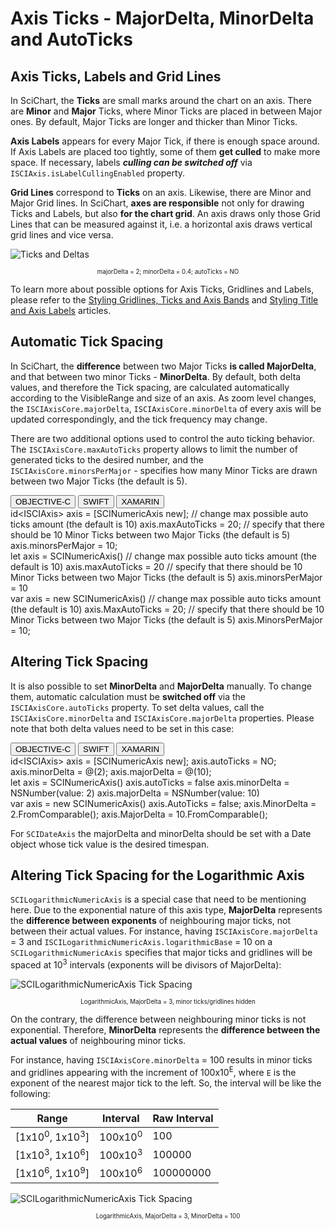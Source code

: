 # Axis Ticks - MajorDelta, MinorDelta and AutoTicks

## Axis Ticks, Labels and Grid Lines
In SciChart, the **Ticks** are small marks around the chart on an axis. There are **Minor** and **Major** Ticks, where Minor Ticks are placed in between Major ones. By default, Major Ticks are longer and thicker than Minor Ticks.

**Axis Labels** appears for every Major Tick, if there is enough space around. If Axis Labels are placed too tightly, some of them **get culled** to make more space. If necessary, labels ***culling can be switched off*** via `ISCIAxis.isLabelCullingEnabled` property.

**Grid Lines** correspond to **Ticks** on an axis. Likewise, there are Minor and Major Grid lines. In SciChart, **axes are responsible** not only for drawing Ticks and Labels, but also **for the chart grid**. An axis draws only those Grid Lines that can be measured against it, i.e. a horizontal axis draws vertical grid lines and vice versa.

![Ticks and Deltas](img/axis-2d/major-minor-ticks.png)
<center><sub><sup>majorDelta = 2; minorDelta = 0.4; autoTicks = NO</sub></sup></center>

To learn more about possible options for Axis Ticks, Gridlines and Labels, please refer to the [Styling Gridlines, Ticks and Axis Bands](/axis-styling---grid-lines-ticks-and-axis-bands.html) and [Styling Title and Axis Labels](axis-styling---title-and-labels.html) articles.

## Automatic Tick Spacing
In SciChart, the **difference** between two Major Ticks **is called MajorDelta**, and that between two minor Ticks - **MinorDelta**. By default, both delta values, and therefore the Tick spacing, are calculated automatically according to the VisibleRange and size of an axis. As zoom level changes, the `ISCIAxisCore.majorDelta`, `ISCIAxisCore.minorDelta` of every axis will be updated correspondingly, and the tick frequency may change.

There are two additional options used to control the auto ticking behavior. The `ISCIAxisCore.maxAutoTicks` property allows to limit the number of generated ticks to the desired number, and the `ISCIAxisCore.minorsPerMajor` - specifies how many Minor Ticks are drawn between two Major Ticks (the default is 5).

<div class="code-snippet-tabs">
  <button class="code-snippet-tab" onclick="showCodeFor(event, 'objectivec')">OBJECTIVE-C</button>
  <button class="code-snippet-tab" onclick="showCodeFor(event, 'swift')">SWIFT</button>
  <button class="code-snippet-tab" onclick="showCodeFor(event, 'cs')">XAMARIN</button>
</div>
<div class="code-snippet" id="objectivec">
    id&lt;ISCIAxis&gt; axis = [SCINumericAxis new];
    // change max possible auto ticks amount (the default is 10)
    axis.maxAutoTicks = 20;
    // specify that there should be 10 Minor Ticks between two Major Ticks (the default is 5)
    axis.minorsPerMajor = 10;
</div>
<div class="code-snippet" id="swift">
    let axis = SCINumericAxis()
    // change max possible auto ticks amount (the default is 10)
    axis.maxAutoTicks = 20
    // specify that there should be 10 Minor Ticks between two Major Ticks (the default is 5)
    axis.minorsPerMajor = 10
</div>
<div class="code-snippet" id="cs">
    var axis = new SCINumericAxis()
    // change max possible auto ticks amount (the default is 10)
    axis.MaxAutoTicks = 20;
    // specify that there should be 10 Minor Ticks between two Major Ticks (the default is 5)
    axis.MinorsPerMajor = 10;
</div>

## Altering Tick Spacing
It is also possible to set **MinorDelta** and **MajorDelta** manually. To change them, automatic calculation must be **switched off** via the `ISCIAxisCore.autoTicks` property. To set delta values, call the `ISCIAxisCore.minorDelta` and `ISCIAxisCore.majorDelta` properties. Please note that both delta values need to be set in this case:

<div class="code-snippet-tabs">
  <button class="code-snippet-tab" onclick="showCodeFor(event, 'objectivec')">OBJECTIVE-C</button>
  <button class="code-snippet-tab" onclick="showCodeFor(event, 'swift')">SWIFT</button>
  <button class="code-snippet-tab" onclick="showCodeFor(event, 'cs')">XAMARIN</button>
</div>
<div class="code-snippet" id="objectivec">
    id&lt;ISCIAxis&gt; axis = [SCINumericAxis new];
    axis.autoTicks = NO;
    axis.minorDelta = @(2);
    axis.majorDelta = @(10);
</div>
<div class="code-snippet" id="swift">
    let axis = SCINumericAxis()
    axis.autoTicks = false
    axis.minorDelta = NSNumber(value: 2)
    axis.majorDelta = NSNumber(value: 10)
</div>
<div class="code-snippet" id="cs">
    var axis = new SCINumericAxis()
    axis.AutoTicks = false;
    axis.MinorDelta = 2.FromComparable();
    axis.MajorDelta = 10.FromComparable();
</div>

For `SCIDateAxis` the majorDelta and minorDelta should be set with a Date object whose tick value is the desired timespan.

## Altering Tick Spacing for the Logarithmic Axis
`SCILogarithmicNumericAxis` is a special case that need to be mentioning here. Due to the exponential nature of this axis type, **MajorDelta** represents the **difference between exponents** of neighbouring major ticks, not between their actual values. For instance, having `ISCIAxisCore.majorDelta` = 3 and `ISCILogarithmicNumericAxis.logarithmicBase` = 10 on a `SCILogarithmicNumericAxis` specifies that major ticks and gridlines will be spaced at 10<sup>3</sup> intervals (exponents will be divisors of MajorDelta):

![SCILogarithmicNumericAxis Tick Spacing](img/axis-2d/log-axis-major-tick-spacing.png)
<center><sub><sup>LogarithmicAxis, MajorDelta = 3, minor ticks/gridlines hidden</sub></sup></center>

On the contrary, the difference between neighbouring minor ticks is not exponential. Therefore, **MinorDelta** represents the **difference between the actual values** of neighbouring minor ticks. 

For instance, having `ISCIAxisCore.minorDelta` = 100 results in minor ticks and gridlines appearing with the increment of 100x10<sup>E</sup>, where `E` is the exponent of the nearest major tick to the left. So, the interval will be like the following:

| **Range**                            | **Interval**       | **Raw Interval** |
| ------------------------------------ | ------------------ | ---------------- |
| [1x10<sup>0</sup>, 1x10<sup>3</sup>] | 100x10<sup>0</sup> | 100              |
| [1x10<sup>3</sup>, 1x10<sup>6</sup>] | 100x10<sup>3</sup> | 100000           |
| [1x10<sup>6</sup>, 1x10<sup>9</sup>] | 100x10<sup>6</sup> | 100000000        |

![SCILogarithmicNumericAxis Tick Spacing](img/axis-2d/log-axis-minor-tick-spacing.png)
<center><sub><sup>LogarithmicAxis, MajorDelta = 3, MinorDelta = 100</sub></sup></center>

